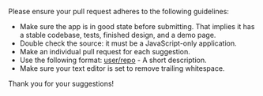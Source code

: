 Please ensure your pull request adheres to the following guidelines:
- Make sure the app is in good state before submitting. That implies it has a stable codebase, tests, finished design, and a demo page.
- Double check the source: it must be a JavaScript-only application.
- Make an individual pull request for each suggestion.
- Use the following format: [user/repo](link) - A short description.
- Make sure your text editor is set to remove trailing whitespace.

Thank you for your suggestions!
